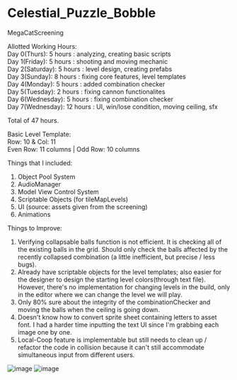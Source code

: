 # Celestial_Puzzle_Bobble
 MegaCatScreening  

Allotted Working Hours:  
Day 0(Thurs): 5 hours : analyzing, creating basic scripts  
Day 1(Friday): 5 hours : shooting and moving mechanic  
Day 2(Saturday): 5 hours : level design, creating prefabs  
Day 3(Sunday): 8 hours : fixing core features, level templates  
Day 4(Monday): 5 hours : added combination checker  
Day 5(Tuesday): 2 hours : fixing cannon functionalites  
Day 6(Wednesday): 5 hours : fixing combination checker  
Day 7(Wednesday): 12 hours :  UI, win/lose condition, moving ceiling, sfx  

Total of 47 hours.

Basic Level Template:  
Row: 10 & Col: 11  
Even Row: 11 columns | Odd Row: 10 columns

Things that I included:   
1. Object Pool System  
2. AudioManager  
3. Model View Control System  
4. Scriptable Objects (for tileMapLevels)  
5. UI (source: assets given from the screening)  
6. Animations  

Things to Improve:  
1. Verifying collapsable balls function is not efficient. It is checking all of the existing balls in the grid. Should only check the balls affected by the recently collapsed combination (a little inefficient, but precise / less bugs).  
2. Already have scriptable objects for the level templates; also easier for the designer to design the starting level colors(through text file).  However, there's no implementation for changing levels in the build, only in the editor where we can change the level we will play.  
3. Only 80% sure about the integrity of the combinationChecker and moving the balls when the ceiling is going down.  
4. Doesn't know how to convert sprite sheet containing letters to asset font. I had a harder time inputting the text UI since I'm grabbing each image one by one.  
5. Local-Coop feature is implementable but still needs to clean up / refactor the code in collision because it can't still accommodate simultaneous input from different users.  

![image](https://github.com/EmersonicsDLSU/Celestial_Puzzle_Bobble/assets/80930588/05f9471c-6472-4f5a-96a6-8fa8a064b188)
![image](https://github.com/EmersonicsDLSU/Celestial_Puzzle_Bobble/assets/80930588/5674a28c-b721-42b5-ae19-8571cb12dd79)

 
